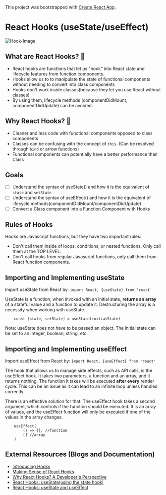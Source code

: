 This project was bootstrapped with [Create React App](https://github.com/facebook/create-react-app).

# React Hooks (useState/useEffect)

![Hook-Image](https://images.unsplash.com/photo-1541690090176-17d35a190b6c?ixlib=rb-1.2.1&ixid=eyJhcHBfaWQiOjEyMDd9&auto=format&fit=crop&w=1100&q=80)

## What are React Hooks? 🤔

- React hooks are functions that let us "hook" into React state and lifecycle features from function components.
- Hooks allow us to to manipulate the state of functional components without needing to convert into class components
- Hooks don't work inside classes(because they let you use React without classes)
- By using them, lifecycle methods (componentDidMount, componentDidUpdate) can be avoided.

## Why React Hooks? 🤨
- Cleaner and less code with functional components opposed to class components 
- Classes can be confusing with the concept of `this`. (Can be resolved through `bind` or arrow functions)
- Functional components can potentially have a better performance than Class 

## Goals
- [ ] Understand the syntax of useState() and how it is the equivalent of `state` and `setState`
- [ ] Understand the syntax of useEffect() and how it is the equivalent of lifecycle methods(componentDidMount/componentDidUpdate)
- [ ] Convert a Class component into a Function Component with Hooks

## Rules of Hooks
Hooks are Javascript functions, but they have two important rules:
- Don't call them inside of loops, conditions, or nested functions. Only call them at the TOP LEVEL.
- Don't call hooks from regular Javascript functions, only call them from React function components.

## Importing and Implementing useState 
Import useState from React by:
`import React, {useState} from 'react'`

UseState is a function, when invoked with an initial state, **returns an array** of a stateful value and a function to update it.
Destructuring the array is a necessity when working with useState.
```
    const [state, setState] = useState(initialState)
```

Note: useState does not have to be passed an object. The initial state can be set to an integer, boolean, string, etc.

## Importing and Implementing useEffect 
Import useEffect from React by:
`import React, {useEffect} from 'react'`

The hook that allows us to manage side effects, such as API calls, is the useEffect hook. It takes two parameters, a function and an array, and it returns nothing. The function it takes will be executed **after every** render cycle. This can be an issue as it can lead to an infinite loop unless handled correctly.

There is an effective solution for that. The useEffect hook takes a second argument, which controls if the function should be executed. It is an array of values, and the useEffect function will only be executed if one of the values in the array changes.

```
    useEffect(
        () => {}, //function
        [] //array
    )
```

## External Resources (Blogs and Documentation)
- [Introducing Hooks](https://reactjs.org/docs/hooks-intro.html)
- [Making Sense of React Hooks](https://medium.com/@dan_abramov/making-sense-of-react-hooks-fdbde8803889)
- [Why React Hooks? A Developer's Perspective](https://hackernoon.com/why-react-hooks-a-developers-perspective-2aedb8511f38)
- [React Hooks: useState(using the state hook)](https://hackernoon.com/react-hooks-usestate-using-the-state-hook-89ec55b84f8c)
- [React Hooks: useState and useEffect](https://levelup.gitconnected.com/react-hooks-usestate-and-useeffect-2d0b870c654f)
